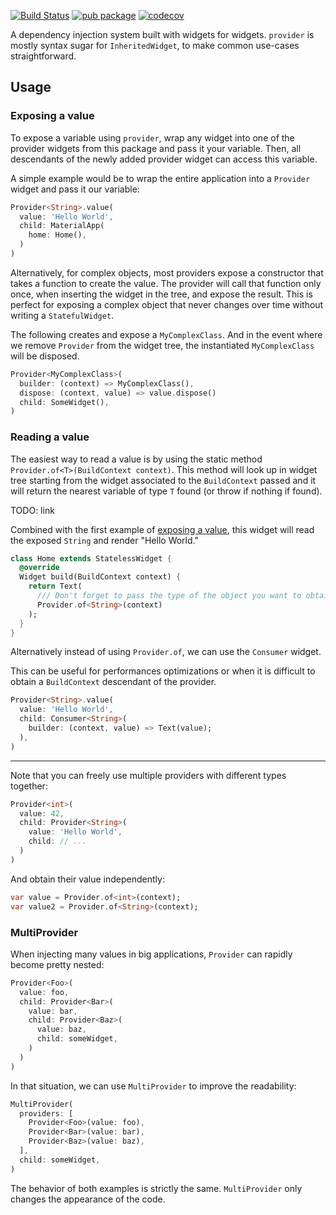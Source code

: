 [![Build Status](https://travis-ci.org/rrousselGit/provider.svg?branch=master)](https://travis-ci.org/rrousselGit/provider)
[![pub package](https://img.shields.io/pub/v/provider.svg)](https://pub.dartlang.org/packages/provider) [![codecov](https://codecov.io/gh/rrousselGit/provider/branch/master/graph/badge.svg)](https://codecov.io/gh/rrousselGit/provider)

A dependency injection system built with widgets for widgets. `provider` is mostly syntax sugar for `InheritedWidget`,
to make common use-cases straightforward.

## Usage

### Exposing a value

To expose a variable using `provider`, wrap any widget into one of the provider widgets from this package
and pass it your variable. Then, all descendants of the newly added provider widget can access this variable.

A simple example would be to wrap the entire application into a `Provider` widget and pass it our variable:

```dart
Provider<String>.value(
  value: 'Hello World',
  child: MaterialApp(
    home: Home(),
  )
)
```

Alternatively, for complex objects, most providers expose a constructor that takes a function to create the value.
The provider will call that function only once, when inserting the widget in the tree, and expose the result.
This is perfect for exposing a complex object that never changes over time without writing a `StatefulWidget`.

The following creates and expose a `MyComplexClass`. And in the event where we remove `Provider` from the widget tree,
the instantiated `MyComplexClass` will be disposed.

```dart
Provider<MyComplexClass>(
  builder: (context) => MyComplexClass(),
  dispose: (context, value) => value.dispose()
  child: SomeWidget(),
)
```

### Reading a value

The easiest way to read a value is by using the static method `Provider.of<T>(BuildContext context)`. This method will look
up in widget tree starting from the widget associated to the `BuildContext` passed and it will return the nearest variable
of type `T` found (or throw if nothing if found).

TODO: link

Combined with the first example of [exposing a value](), this widget will read the exposed `String` and render "Hello World."

```dart
class Home extends StatelessWidget {
  @override
  Widget build(BuildContext context) {
    return Text(
      /// Don't forget to pass the type of the object you want to obtain to `Provider.of`!
      Provider.of<String>(context)
    );
  }
}
```

Alternatively instead of using `Provider.of`, we can use the `Consumer` widget.

This can be useful for performances optimizations or when it is difficult to obtain a `BuildContext` descendant of the provider.

```dart
Provider<String>.value(
  value: 'Hello World',
  child: Consumer<String>(
    builder: (context, value) => Text(value);
  ),
)
```

---

Note that you can freely use multiple providers with different types together:

```dart
Provider<int>(
  value: 42,
  child: Provider<String>(
    value: 'Hello World',
    child: // ...
  )
)
```

And obtain their value independently:

```dart
var value = Provider.of<int>(context);
var value2 = Provider.of<String>(context);
```

### MultiProvider

When injecting many values in big applications, `Provider` can rapidly become pretty nested:

```dart
Provider<Foo>(
  value: foo,
  child: Provider<Bar>(
    value: bar,
    child: Provider<Baz>(
      value: baz,
      child: someWidget,
    )
  )
)
```

In that situation, we can use `MultiProvider` to improve the readability:

```dart
MultiProvider(
  providers: [
    Provider<Foo>(value: foo),
    Provider<Bar>(value: bar),
    Provider<Baz>(value: baz),
  ],
  child: someWidget,
)
```

The behavior of both examples is strictly the same. `MultiProvider` only changes the appearance of the code.
